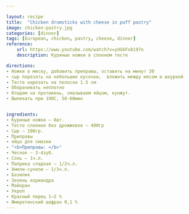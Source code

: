 ```yaml
---

layout: recipe
title:  "Chicken drumsticks with cheese in puff pastry"
image: chicken-pastry.jpg
categories: [dinner]
tags: [European, chicken, pastry, cheese, dinner]
reference:
    url: https://www.youtube.com/watch?v=yUGbFx8i97o
    description: Куриные ножки в слоеном тесте

directions:
- Ножки в миску, добавить приправы, оставить на минут 30
- сыр порезать на небольшие кусочки,  вложить между мясом и шкуркой
- Тесто нарезать на полоски 1.5 см
- Оборачивать неплотно
- Кладем на противень, смазываем яйцом, кунжут.
- Выпекать при 190С, 50-60мин


ingredients:
- Куриные ножки – 8шт.
- Тесто слоеное без дрожжевое – 400гр
- Сыр – 100гр.
- Приправы
- яйцо для смазки
- "<b>Приправы: </b>"
- Чеснок – 3-4зуб.
- Соль – 1ч.л.
- Паприка сладкая – 1/2ч.л.
- Хмели-сунели – 1/3ч.л.
- Базилик
- Зелень кориандра
- Майоран
- Укроп
- Красный перец 1—2 %
- Имеретинский шафран 0,1 %
---
```



